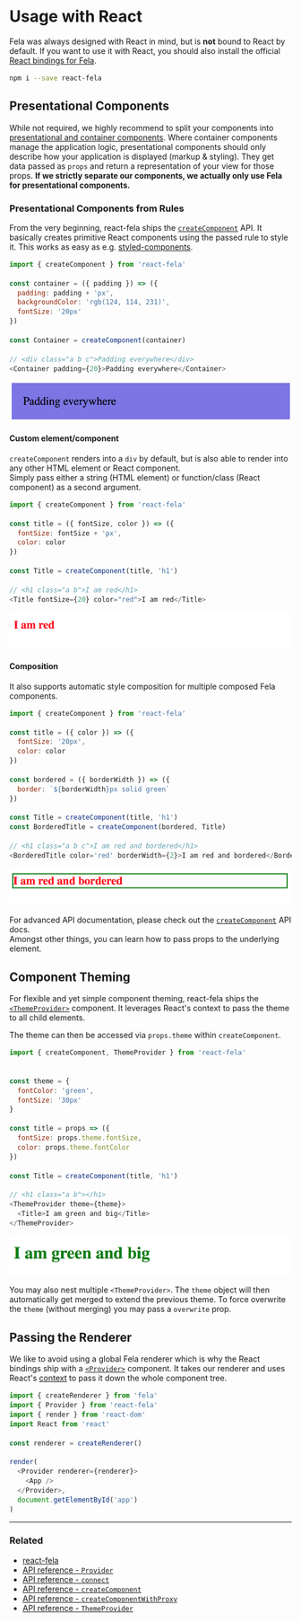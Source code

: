 # Usage with React

Fela was always designed with React in mind, but is **not** bound to React by default. If you want to use it with React, you should also install the official [React bindings for Fela](https://github.com/rofrischmann/fela/tree/master/packages/react-fela).

```sh
npm i --save react-fela
```

## Presentational Components
While not required, we highly recommend to split your components into [presentational and container components](https://medium.com/@dan_abramov/smart-and-dumb-components-7ca2f9a7c7d0#.67qfcbme5).
Where container components manage the application logic, presentational components should only describe how your application is displayed (markup & styling). They get data passed as `props` and return a representation of your view for those props.
**If we strictly separate our components, we actually only use Fela for presentational components.**

### Presentational Components from Rules
From the very beginning, react-fela ships the [`createComponent`](https://github.com/rofrischmann/fela/tree/master/packages/react-fela/docs/createComponent.md) API. It basically creates primitive React components using the passed rule to style it. This works as easy as e.g. [styled-components](https://github.com/styled-components/styled-components).

```javascript
import { createComponent } from 'react-fela'

const container = ({ padding }) => ({
  padding: padding + 'px',
  backgroundColor: 'rgb(124, 114, 231)',
  fontSize: '20px'
})

const Container = createComponent(container)

// <div class="a b c">Padding everywhere</div>
<Container padding={20}>Padding everywhere</Container>
```

<img src='../res/react-1.png'>


#### Custom element/component
`createComponent` renders into a `div` by default, but is also able to render into any other HTML element or React component.<br>
Simply pass either a string (HTML element) or function/class (React component) as a second argument.

```javascript
import { createComponent } from 'react-fela'

const title = ({ fontSize, color }) => ({
  fontSize: fontSize + 'px',
  color: color
})

const Title = createComponent(title, 'h1')

// <h1 class="a b">I am red</h1>
<Title fontSize={20} color="red">I am red</Title>
```
<img src='../res/react-2.png'>

#### Composition
It also supports automatic style composition for multiple composed Fela components.

```javascript
import { createComponent } from 'react-fela'

const title = ({ color }) => ({
  fontSize: '20px',
  color: color
})

const bordered = ({ borderWidth }) => ({
  border: `${borderWidth}px solid green`
})

const Title = createComponent(title, 'h1')
const BorderedTitle = createComponent(bordered, Title)

// <h1 class="a b c">I am red and bordered</h1>
<BorderedTitle color='red' borderWidth={2}>I am red and bordered</BorderedTitle>
```
<img src='../res/react-3.png'>

For advanced API documentation, please check out the [`createComponent`](https://github.com/rofrischmann/fela/tree/master/packages/react-fela/docs/createComponent.md) API docs.<br>
Amongst other things, you can learn how to pass props to the underlying element.


## Component Theming
For flexible and yet simple component theming, react-fela ships the  [`<ThemeProvider>`](https://github.com/rofrischmann/fela/tree/master/packages/react-fela/docs/ThemeProvider.md) component.
It leverages React's context to pass the theme to all child elements.
<br>

The theme can then be accessed via `props.theme` within `createComponent`.

```javascript
import { createComponent, ThemeProvider } from 'react-fela'


const theme = {
  fontColor: 'green',
  fontSize: '30px'
}

const title = props => ({
  fontSize: props.theme.fontSize,
  color: props.theme.fontColor
})

const Title = createComponent(title, 'h1')

// <h1 class="a b"></h1>
<ThemeProvider theme={theme}>
  <Title>I am green and big</Title>
</ThemeProvider>
```
<img src='../res/react-4.png'>

You may also nest multiple `<ThemeProvider>`. The `theme` object will then automatically get merged to extend the previous theme. To force overwrite the `theme` (without merging) you may pass a `overwrite` prop.


## Passing the Renderer
We like to avoid using a global Fela renderer which is why the React bindings ship with a  [`<Provider>`](https://github.com/rofrischmann/fela/tree/master/packages/react-fela/docs/api/fela/Provider.md) component. It takes our renderer and uses React's [context](https://facebook.github.io/react/docs/context.html) to pass it down the whole component tree.
```javascript
import { createRenderer } from 'fela'
import { Provider } from 'react-fela'
import { render } from 'react-dom'
import React from 'react'

const renderer = createRenderer()

render(
  <Provider renderer={renderer}>
    <App />
  </Provider>,
  document.getElementById('app')
)
```

---

### Related
* [react-fela](https://github.com/rofrischmann/fela/tree/master/packages/react-fela)
* [API reference - `Provider` ](https://github.com/rofrischmann/fela/tree/master/packages/react-fela/docs/Provider.md)
* [API reference - `connect` ](https://github.com/rofrischmann/fela/tree/master/packages/react-fela/docs/connect.md)
* [API reference - `createComponent` ](https://github.com/rofrischmann/fela/tree/master/packages/react-fela/docs/createComponent.md)
* [API reference - `createComponentWithProxy` ](https://github.com/rofrischmann/fela/tree/master/packages/react-fela/docs/createComponentWithProxy.md)
* [API reference - `ThemeProvider`](https://github.com/rofrischmann/fela/tree/master/packages/react-fela/docs/ThemeProvider.md)
